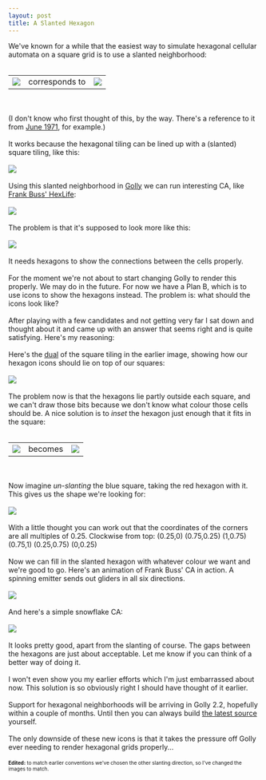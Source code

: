 ```yaml
---
layout: post
title: A Slanted Hexagon
---
```


<div class="entry-item s2-entrytext">We've known for a while that the easiest way to simulate hexagonal cellular automata on a square grid is to use a slanted neighborhood:<br/><br/><table><tr><td><a href="http://picasaweb.google.com/lh/photo/Is7-NBphpIq1ycrWg6dglw?feat=embedwebsite" rel="nofollow"><img src="http://lh6.ggpht.com/_L3XQL9bgmnM/TBJniHbr1sI/AAAAAAAADh8/5Q5rL1ICF9o/s800/square_grid_colored.png"/></a></td><td>corresponds to</td><td><a href="http://picasaweb.google.com/lh/photo/FZpSaYEtxSmmnyEs6XFcVw?feat=embedwebsite" rel="nofollow"><img src="http://lh3.ggpht.com/_L3XQL9bgmnM/TBJnL3tJpkI/AAAAAAAADhY/mAd4NTdq_Hc/s800/hex_grid_colored.png"/></a></td></tr></table><br/><br/>(I don't know who first thought of this, by the way. There's a reference to it from <a href="http://www.conwaylife.com/wiki/index.php?title=Lifeline_Volume_2" rel="nofollow">June 1971</a>, for example.)<br/><br/>It works because the hexagonal tiling can be lined up with a (slanted) square tiling, like this:<br/><br/><a href="http://picasaweb.google.com/lh/photo/ayLQXv4ASc06yUPn9wAMtQ?feat=embedwebsite" rel="nofollow"><img src="http://lh4.ggpht.com/_L3XQL9bgmnM/TBJnbCZtM6I/AAAAAAAADhc/xWkEZT_kE74/s144/hex_grid_overlaid.png"/></a><br/><br/>Using this slanted neighborhood in <a href="http://golly.sourceforge.net" rel="nofollow">Golly</a> we can run interesting CA, like <a href="http://www.frank-buss.de/automaton/hexautomaton.html" rel="nofollow">Frank Buss' HexLife</a>:<br/><br/><a href="http://picasaweb.google.com/lh/photo/56QkFpm9pjskC-mQ27z8OQ?feat=embedwebsite" rel="nofollow"><img src="http://lh3.ggpht.com/_L3XQL9bgmnM/TBJnhk0aqmI/AAAAAAAADh0/lnFo8frxch0/s144/hexBuss_squares.png"/></a><br/><br/>The problem is that it's supposed to look more like this:<br/><br/><a href="http://www.frank-buss.de/automaton/emitter.gif" rel="nofollow"><img src="http://lh4.ggpht.com/_L3XQL9bgmnM/TBJqk0rWfjI/AAAAAAAADi0/F6uu7fIC8ag/s144/emitter.gif"/></a><br/><br/>It needs hexagons to show the connections between the cells properly.<br/><br/>For the moment we're not about to start changing Golly to render this properly. We may do in the future. For now we have a Plan B, which is to use icons to show the hexagons instead. The problem is: what should the icons look like? <br/><br/>After playing with a few candidates and not getting very far I sat down and thought about it and came up with an answer that seems right and is quite satisfying. Here's my reasoning:<br/><br/>Here's the <a href="http://en.wikipedia.org/wiki/List_of_uniform_tilings" rel="nofollow">dual</a> of the square tiling in the earlier image, showing how our hexagon icons should lie on top of our squares:<br/><br/><a href="http://picasaweb.google.com/lh/photo/PMw3lJq068I234drDwN3Mw?feat=embedwebsite" rel="nofollow"><img src="http://lh5.ggpht.com/_L3XQL9bgmnM/TBJnbQGVhpI/AAAAAAAADho/gc24_FrWBJE/s144/hex_grid_overlaid_dual.png"/></a><br/><br/>The problem now is that the hexagons lie partly outside each square, and we can't draw those bits because we don't know what colour those cells should be. A nice solution is to <i>inset</i> the hexagon just enough that it fits in the square:<br/><br/><table><tr><td><a href="http://picasaweb.google.com/lh/photo/sA-uNDuEaQf_-9i3xtSwXA?feat=embedwebsite" rel="nofollow"><img src="http://lh3.ggpht.com/_L3XQL9bgmnM/TBJnbZrf3QI/AAAAAAAADhk/NoqBuFSwBEc/s800/hex_grid_overlaid_dua_trimmedl.png"/></a></td><td>becomes</td><td><a href="http://picasaweb.google.com/lh/photo/SnoTq7XJOOpdbnul1qIIIQ?feat=embedwebsite" rel="nofollow"><img src="http://lh3.ggpht.com/_L3XQL9bgmnM/TBJnbKaIOSI/AAAAAAAADhg/4vggwY_c3Sk/s800/hex_grid_overlaid_dua_trimmed_inset.png"/></a></td></tr></table><br/><br/>Now imagine <i>un-slanting</i> the blue square, taking the red hexagon with it. This gives us the shape we're looking for:<br/><br/><a href="http://picasaweb.google.com/lh/photo/9s2I9OZ6U5kI39PG5dfhXA?feat=embedwebsite" rel="nofollow"><img src="http://lh3.ggpht.com/_L3XQL9bgmnM/TBJniDWkXFI/AAAAAAAADiA/vA-aoJAJvhg/s800/square_grid_inset_hex.png"/></a><br/><br/>With a little thought you can work out that the coordinates of the corners are all multiples of 0.25. Clockwise from top: (0.25,0) (0.75,0.25) (1,0.75) (0.75,1) (0.25,0.75) (0,0.25)<br/><br/>Now we can fill in the slanted hexagon with whatever colour we want and we're good to go. Here's an animation of Frank Buss' CA in action. A spinning emitter sends out gliders in all six directions. <br/><br/><a href="http://picasaweb.google.com/lh/photo/FL557vjlFf6o2gEJ97Tx_w?feat=embedwebsite" rel="nofollow"><img src="http://lh4.ggpht.com/_L3XQL9bgmnM/TBJnbcpgMjI/AAAAAAAADhs/PJWquy_k5JE/s800/HexBuss_anim2.gif"/></a><br/><br/>And here's a simple snowflake CA:<br/><br/><a href="http://picasaweb.google.com/lh/photo/0s0lBYUyhtlg_d4GaxjShQ?feat=embedwebsite" rel="nofollow"><img src="http://lh6.ggpht.com/_L3XQL9bgmnM/TBJnh7QgUyI/AAAAAAAADh4/OMelhlWracE/s800/snowflake_anim.gif"/></a><br/><br/>It looks pretty good, apart from the slanting of course. The gaps between the hexagons are just about acceptable. Let me know if you can think of a better way of doing it.<br/><br/>I won't even show you my earlier efforts which I'm just embarrassed about now. This solution is so obviously right I should have thought of it earlier.<br/><br/>Support for hexagonal neighborhoods will be arriving in Golly 2.2, hopefully within a couple of months. Until then you can always build <a href="http://sourceforge.net/projects/golly/develop" rel="nofollow">the latest source</a> yourself.<br/><br/>The only downside of these new icons is that it takes the pressure off Golly ever needing to render hexagonal grids properly...<br/><br/><font size="-2"><b>Edited:</b> to match earlier conventions we've chosen the other slanting direction, so I've changed the images to match.</font></div>
